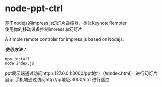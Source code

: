 node-ppt-ctrl
============
基于nodejs的impress.js幻灯片遥控器，类似Keynote Remoter  
使用你的移动设备控制impress.js幻灯片

A simple remote controler for impress.js based on Nodejs.

***使用方法：***  
    
    npm install  
    node index.js

ppt展示端通过访问http://127.0.0.1:3000/ppt地址（如index.html） 进行幻灯片展示 
手机端通过访问http://ip地址:3000/ctrl 进行遥控